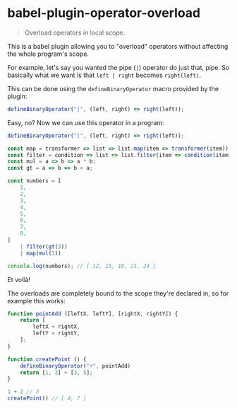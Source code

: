 # babel-plugin-operator-overload

> Overload operators in local scope.

This is a babel plugin allowing you to "overload" operators without affecting the whole program's scope.

For example, let's say you wanted the pipe (`|`) operator do just that, pipe. So basically what we want is that `left | right` becomes `right(left)`.

This can be done using the `defineBinaryOperator` macro provided by the plugin:

```javascript
defineBinaryOperator("|", (left, right) => right(left));
```

Easy, no? Now we can use this operator in a program:

```javascript
defineBinaryOperator("|", (left, right) => right(left));

const map = transformer => list => list.map(item => transformer(item));
const filter = condition => list => list.filter(item => condition(item));
const mul = a => b => a * b;
const gt = a => b => b > a;

const numbers = [
    1,
    2,
    3,
    4,
    5,
    6,
    7,
    8,
]
    | filter(gt(3))
    | map(mul(3))

console.log(numbers); // [ 12, 15, 18, 21, 24 ]
```

Et voilà!

The overloads are completely bound to the scope they're declared in, so for example this works:

```javascript
function pointAdd ([leftX, leftY], [rightX, rightY]) {
    return [
        leftX + rightX,
        leftY + rightY,
    ];
}

function createPoint () {
    defineBinaryOperator("+", pointAdd)
    return [1, 2] + [3, 5];
}

1 + 2 // 3
createPoint() // [ 4, 7 ]
```
